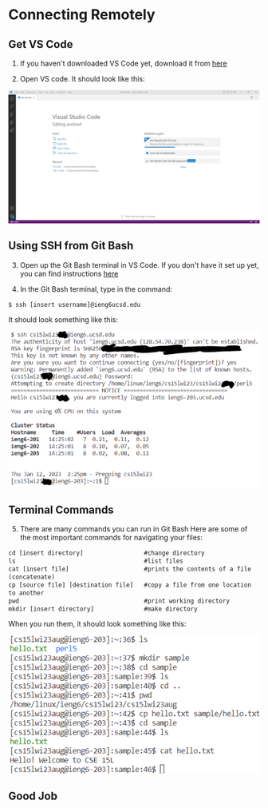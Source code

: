 # **Connecting Remotely**

## Get VS Code

1. If you haven't downloaded VS Code yet, download it from [here](https://code.visualstudio.com/download)

2. Open VS code. It should look like this:

![](VSCode.png)

## Using SSH from Git Bash

3. Open up the Git Bash terminal in VS Code. If you don't have it set up yet, you can find instructions [here](https://stackoverflow.com/questions/42606837/how-do-i-use-bash-on-windows-from-the-visual-studio-code-integrated-terminal/50527994#50527994)

4. In the Git Bash terminal, type in the command:
```
$ ssh [insert username]@ieng6ucsd.edu
```
It should look something like this:

![](ssh_image.png)

## Terminal Commands

5. There are many commands you can run in Git Bash
Here are some of the most important commands for navigating your files:
```
cd [insert directory]                 #change directory
ls                                    #list files
cat [insert file]                     #prints the contents of a file (concatenate)
cp [source file] [destination file]   #copy a file from one location to another
pwd                                   #print working directory
mkdir [insert directory]              #make directory
```

When you run them, it should look something like this:

![](commands.png)

## Good Job
